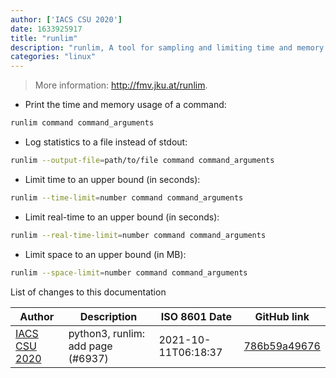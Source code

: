 ```yaml
---
author: ['IACS CSU 2020']
date: 1633925917
title: "runlim"
description: "runlim, A tool for sampling and limiting time and memory usage of a program and its child processes using the proc file system on Linux."
categories: "linux"
---
```

> More information: <http://fmv.jku.at/runlim>.

- Print the time and memory usage of a command:

```bash
runlim command command_arguments
```

- Log statistics to a file instead of stdout:

```bash
runlim --output-file=path/to/file command command_arguments
```

- Limit time to an upper bound (in seconds):

```bash
runlim --time-limit=number command command_arguments
```

- Limit real-time to an upper bound (in seconds):

```bash
runlim --real-time-limit=number command command_arguments
```

- Limit space to an upper bound (in MB):

```bash
runlim --space-limit=number command command_arguments
```
List of changes to this documentation


Author | Description | ISO 8601 Date | GitHub link
------|-----|-----|-----
[IACS CSU 2020](mailto:87594404+iacs-csu-2020@users.noreply.github.com) | python3, runlim: add page (#6937) | 2021-10-11T06:18:37 | [786b59a49676](https://github.com/tldr-pages/tldr/commit/786b59a4967633889b3fbdab2aad19f83e70173e)

